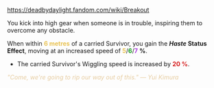 https://deadbydaylight.fandom.com/wiki/Breakout

<p>You kick into high gear when someone is in trouble, inspiring them to overcome any obstacle.
<p>When within <b><span class="clr clr2" style="color: #e8c252 ;">6 metres</span></b> of a carried Survivor, you gain the <i><b>Haste </b></i> <b>Status Effect</b>, moving at an increased speed of <span class="clr" style="color: #e8c252;"><b>5</b></span>/<span class="clr" style="color: #199b1e;"><b>6</b></span>/<span class="clr" style="color: #ac3ee3;"><b>7</b></span> <b>%</b>.
</p>
<ul><li>The carried Survivor's Wiggling speed is increased by <b><span class="clr clr8" style="color: #d41c1c ;">20 %</span></b>.</li></ul>
<p><i><span class="clr clr9" style="color: #e7cda2 ;">"Come, we're going to rip our way out of this." — Yui Kimura</span></i>
</p>
</p>